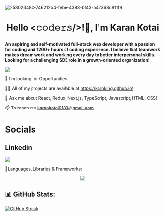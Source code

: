 ![258023483-746212b4-febe-4383-bf43-a42368c811f9](https://github.com/karnking/karnking/assets/68837552/4ff069dd-5c5c-4a58-98de-5207fd6c235e)

# **<p align="center">Hello <𝚌𝚘𝚍𝚎𝚛𝚜/>!👋, I'm Karan Kotai</p>**
**An aspiring and self-motivated full-stack web developer with a passion for coding and 1200+ hours of coding experience. I believe that teamwork makes dream work and working every day to better interpersonal skills. Looking for a challenging SDE role in a growth-oriented organization!**

![](https://komarev.com/ghpvc/?username=karnking)

🌱 I’m looking for Opportunities

👨‍💻 All of my projects are available at https://karnking.github.io/

💬 Ask me about React, Redux, Next.js, TypeScript, Javascript, HTML, CSS!

📫 To reach me karankotai9183@gmail.com

# Socials 
## **Linkedin** 
<a target="_blank" href="https://www.linkedin.com/in/karan-kotai-1a79a9270"><img src="https://img.shields.io/badge/LinkedIn-0077B5?style=for-the-badge&logo=linkedin&logoColor=white" /></a>

🧩Languages, Libraries & Frameworks:
<p align="center">
  <a href="https://skillicons.dev">
    <img src="https://skillicons.dev/icons?i=react,js,html,css,redux,nextjs,typescript,tailwind,python,java,mysql,git" />
  </a>
</p>

## 📊 **GitHub Stats**:
<a href="https://git.io/streak-stats"><img src="https://github-readme-streak-stats.herokuapp.com?user=karnking&theme=dark" alt="GitHub Streak" /></a>
